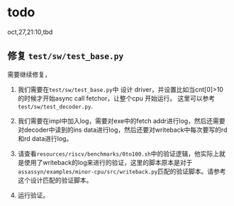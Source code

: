 # todo

oct,27,21:10,tbd

## 修复 `test/sw/test_base.py`

需要继续修复，
1. 我们需要在`test/sw/test_base.py`中 设计 driver，并设置比如当cnt[0]>10 的时候才开始async call fetchor，让整个cpu 开始运行。 这里可以参考 `test/sw/test_decoder.py`.

2. 我们需要在impl中加入log，需要对exe中的fetch addr进行log，然后还需要对decoder中读到的ins data进行log，然后还要对writeback中每次要写的rd和rd data进行log。

3. 请查看`resources/riscv/benchmarks/0to100.sh`中的验证逻辑，他实际上就是使用了writeback的log来进行的验证，这里的脚本原本是对于`assassyn/examples/minor-cpu/src/writeback.py`匹配的验证脚本。请参考这个设计匹配的验证脚本。

4. 运行验证。